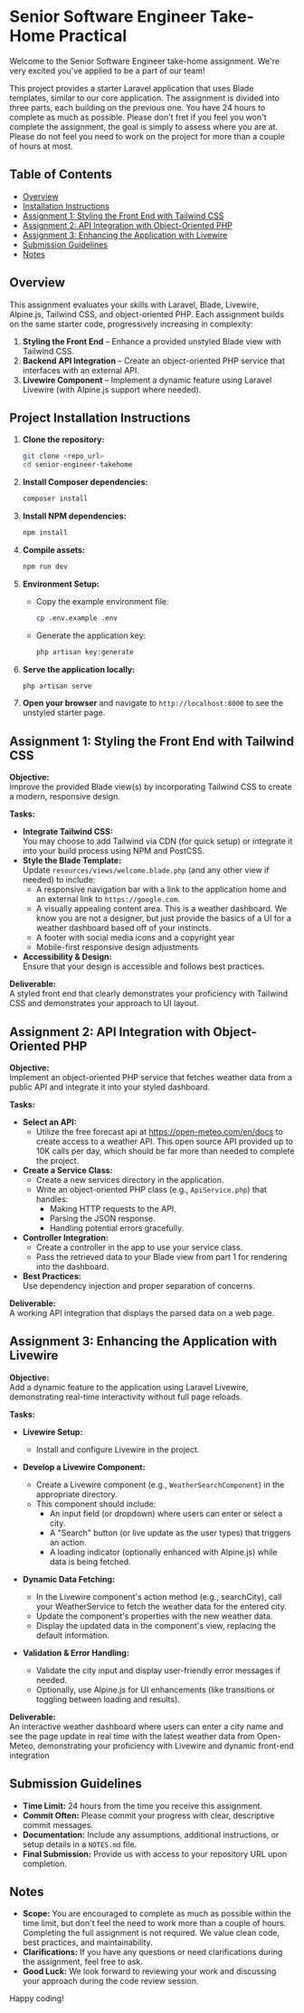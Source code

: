 # Senior Software Engineer Take-Home Practical

Welcome to the Senior Software Engineer take-home assignment. We're very excited you've applied to be a part of our team! 

This project provides a starter Laravel application that uses Blade templates, similar to our core application. The assignment is divided into three parts, each building on the previous one. You have 24 hours to complete as much as possible. Please don't fret if you feel you won't complete the assignment, the goal is simply to assess where you are at. Please do not feel you need to work on the project for more than a couple of hours at most. 

## Table of Contents
- [Overview](#overview)
- [Installation Instructions](#installation-instructions)
- [Assignment 1: Styling the Front End with Tailwind CSS](#assignment-1-styling-the-front-end-with-tailwind-css)
- [Assignment 2: API Integration with Object-Oriented PHP](#assignment-2-api-integration-with-object-oriented-php)
- [Assignment 3: Enhancing the Application with Livewire](#assignment-3-enhancing-the-application-with-livewire)
- [Submission Guidelines](#submission-guidelines)
- [Notes](#notes)

## Overview

This assignment evaluates your skills with Laravel, Blade, Livewire, Alpine.js, Tailwind CSS, and object-oriented PHP. Each assignment builds on the same starter code, progressively increasing in complexity:

1. **Styling the Front End** – Enhance a provided unstyled Blade view with Tailwind CSS.
2. **Backend API Integration** – Create an object-oriented PHP service that interfaces with an external API.
3. **Livewire Component** – Implement a dynamic feature using Laravel Livewire (with Alpine.js support where needed).

## Project Installation Instructions

1. **Clone the repository:**
    ```bash
    git clone <repo_url>
    cd senior-engineer-takehome
    ```

2. **Install Composer dependencies:**
    ```bash
    composer install
    ```

3. **Install NPM dependencies:**
    ```bash
    npm install
    ```

4. **Compile assets:**
    ```bash
    npm run dev
    ```

5. **Environment Setup:**
    - Copy the example environment file:
        ```bash
        cp .env.example .env
        ```
    - Generate the application key:
        ```bash
        php artisan key:generate
        ```

6. **Serve the application locally:**
    ```bash
    php artisan serve
    ```

7. **Open your browser** and navigate to `http://localhost:8000` to see the unstyled starter page.

## Assignment 1: Styling the Front End with Tailwind CSS

**Objective:**  
Improve the provided Blade view(s) by incorporating Tailwind CSS to create a modern, responsive design.

**Tasks:**
- **Integrate Tailwind CSS:**  
  You may choose to add Tailwind via CDN (for quick setup) or integrate it into your build process using NPM and PostCSS.
- **Style the Blade Template:**  
  Update `resources/views/welcome.blade.php` (and any other view if needed) to include:
  - A responsive navigation bar with a link to the application home and an external link to `https://google.com`.
  - A visually appealing content area. This is a weather dashboard. We know you are not a designer, but just provide the basics of a UI for a weather dashboard based off of your instincts.
  - A footer with social media icons and a copyright year 
  - Mobile-first responsive design adjustments
- **Accessibility & Design:**  
  Ensure that your design is accessible and follows best practices.

**Deliverable:**  
A styled front end that clearly demonstrates your proficiency with Tailwind CSS and demonstrates your approach to UI layout.

## Assignment 2: API Integration with Object-Oriented PHP

**Objective:**  
Implement an object-oriented PHP service that fetches weather data from a public API and integrate it into your styled dashboard.

**Tasks:**
- **Select an API:**  
  - Utilize the free forecast api at https://open-meteo.com/en/docs to create access to a weather API. This open source API provided up to 10K calls per day, which should be far more than needed to complete the project. 
- **Create a Service Class:**  
  - Create a new services directory in the application. 
  - Write an object-oriented PHP class (e.g., `ApiService.php`) that handles:
      - Making HTTP requests to the API.
      - Parsing the JSON response.
      - Handling potential errors gracefully.
- **Controller Integration:**  
  - Create a controller in the app to use your service class.
  - Pass the retrieved data to your Blade view from part 1 for rendering into the dashboard.
- **Best Practices:**  
  Use dependency injection and proper separation of concerns.

**Deliverable:**  
A working API integration that displays the parsed data on a web page.

## Assignment 3: Enhancing the Application with Livewire

**Objective:**  
Add a dynamic feature to the application using Laravel Livewire, demonstrating real-time interactivity without full page reloads.

**Tasks:**
- **Livewire Setup:**  
  - Install and configure Livewire in the project.
- **Develop a Livewire Component:**  
  - Create a Livewire component (e.g., `WeatherSearchComponent`) in the appropriate directory.
  - This component should include:
      - An input field (or dropdown) where users can enter or select a city.
      - A "Search" button (or live update as the user types) that triggers an action.
      - A loading indicator (optionally enhanced with Alpine.js) while data is being fetched.
- **Dynamic Data Fetching:**  
  - In the Livewire component's action method (e.g., searchCity), call your WeatherService to fetch the weather data for the entered city.
  - Update the component's properties with the new weather data.
  - Display the updated data in the component's view, replacing the default information.

- **Validation & Error Handling:**  
  - Validate the city input and display user-friendly error messages if needed.
  - Optionally, use Alpine.js for UI enhancements (like transitions or toggling between loading and results).

**Deliverable:**  
An interactive weather dashboard where users can enter a city name and see the page update in real time with the latest weather data from Open-Meteo, demonstrating your proficiency with Livewire and dynamic front-end integration

## Submission Guidelines

- **Time Limit:** 24 hours from the time you receive this assignment.
- **Commit Often:** Please commit your progress with clear, descriptive commit messages.
- **Documentation:** Include any assumptions, additional instructions, or setup details in a `NOTES.md` file.
- **Final Submission:** Provide us with access to your repository URL upon completion.

## Notes

- **Scope:** You are encouraged to complete as much as possible within the time limit, but don't feel the need to work more than a couple of hours. Completing the full assignment is not required. We value clean code, best practices, and maintainability.
- **Clarifications:** If you have any questions or need clarifications during the assignment, feel free to ask.
- **Good Luck:** We look forward to reviewing your work and discussing your approach during the code review session.

Happy coding!

